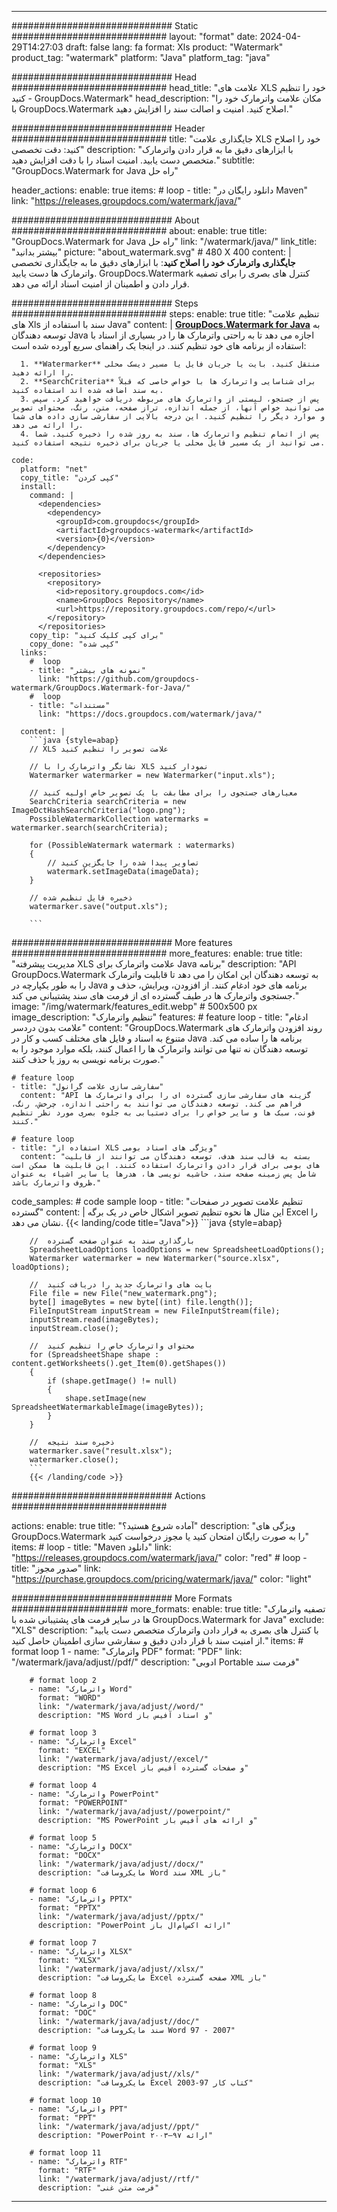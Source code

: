 
---
############################# Static ############################
layout: "format"
date:  2024-04-29T14:27:03
draft: false
lang: fa
format: Xls
product: "Watermark"
product_tag: "watermark"
platform: "Java"
platform_tag: "java"

############################# Head ############################
head_title: "علامت های XLS خود را تنظیم کنید - GroupDocs.Watermark"
head_description: "مکان علامت واترمارک خود را با GroupDocs.Watermark اصلاح کنید. امنیت و اصالت سند را افزایش دهید."

############################# Header ############################
title: "جایگذاری علامت XLS خود را اصلاح کنید: دقت تخصصی" 
description: "با ابزارهای دقیق ما به قرار دادن واترمارک متخصص دست یابید. امنیت اسناد را با دقت افزایش دهید."
subtitle: "GroupDocs.Watermark for Java راه حل" 

header_actions:
  enable: true
  items:
    #  loop
    - title: "دانلود رایگان در Maven"
      link: "https://releases.groupdocs.com/watermark/java/"
      
############################# About ############################
about:
    enable: true
    title: "GroupDocs.Watermark for Java راه حل"
    link: "/watermark/java/"
    link_title: "بیشتر بدانید"
    picture: "about_watermark.svg" # 480 X 400
    content: |
       **جایگذاری واترمارک خود را اصلاح کنید**: با ابزارهای دقیق ما به جایگذاری تخصصی واترمارک ها دست یابید. GroupDocs.Watermark کنترل های بصری را برای تصفیه قرار دادن و اطمینان از امنیت اسناد ارائه می دهد.

############################# Steps ############################
steps:
    enable: true
    title: "تنظیم علامت های Xls سند با استفاده از Java"
    content: |
      **[GroupDocs.Watermark for Java](https://products.groupdocs.com/watermark/java/)** به توسعه دهندگان Java اجازه می دهد تا به راحتی واترمارک ها را در بسیاری از اسناد با استفاده از برنامه های خود تنظیم کنند. در اینجا یک راهنمای سریع آورده شده است:
      
      1. **Watermarker** منتقل کنید. بایت یا جریان فایل یا مسیر دیسک محلی را ارائه دهید.
      2. **SearchCriteria** برای شناسایی واترمارک ها با خواص خاصی که قبلاً به سند اضافه شده اند استفاده کنید.
      3. پس از جستجو، لیستی از واترمارک های مربوطه دریافت خواهید کرد. سپس می توانید خواص آنها، از جمله اندازه، تراز صفحه، متن، رنگ، محتوای تصویر و موارد دیگر را تنظیم کنید. این درجه بالایی از سفارشی سازی داده های شما را ارائه می دهد.
      4. پس از اتمام تنظیم واترمارک ها، سند به روز شده را ذخیره کنید. شما می توانید از یک مسیر فایل محلی یا جریان برای ذخیره نتیجه استفاده کنید.
   
    code:
      platform: "net"
      copy_title: "کپی کردن"
      install:
        command: |
          <dependencies>
            <dependency>
              <groupId>com.groupdocs</groupId>
              <artifactId>groupdocs-watermark</artifactId>
              <version>{0}</version>
            </dependency>
          </dependencies>

          <repositories>
            <repository>
              <id>repository.groupdocs.com</id>
              <name>GroupDocs Repository</name>
              <url>https://repository.groupdocs.com/repo/</url>
            </repository>
          </repositories>
        copy_tip: "برای کپی کلیک کنید"
        copy_done: "کپی شده"
      links:
        #  loop
        - title: "نمونه های بیشتر"
          link: "https://github.com/groupdocs-watermark/GroupDocs.Watermark-for-Java/"
        #  loop
        - title: "مستندات"
          link: "https://docs.groupdocs.com/watermark/java/"
          
      content: |
        ```java {style=abap}
        // XLS علامت تصویر را تنظیم کنید

        // نشانگر واترمارک را با XLS نمودار کنید
        Watermarker watermarker = new Watermarker("input.xls");
        
        // معیارهای جستجوی را برای مطابقت با یک تصویر خاص اولیه کنید
        SearchCriteria searchCriteria = new ImageDctHashSearchCriteria("logo.png");
        PossibleWatermarkCollection watermarks = watermarker.search(searchCriteria);

        for (PossibleWatermark watermark : watermarks)
        {
            // تصاویر پیدا شده را جایگزین کنید
            watermark.setImageData(imageData);
        }

        // ذخیره فایل تنظیم شده
        watermarker.save("output.xls");
        
        ```
        
############################# More features ############################
more_features:
  enable: true
  title: "مدیریت پیشرفته XLS علامت واترمارک برای Java برنامه"
  description: "API GroupDocs.Watermark به توسعه دهندگان این امکان را می دهد تا قابلیت واترمارک را به طور یکپارچه در Java برنامه های خود ادغام کنند. از افزودن، ویرایش، حذف و جستجوی واترمارک ها در طیف گسترده ای از فرمت های سند پشتیبانی می کند."
  image: "/img/watermark/features_edit.webp" # 500x500 px
  image_description: "تنظیم واترمارک"
  features:
    # feature loop
    - title: "ادغام علامت بدون دردسر"
      content: "GroupDocs.Watermark روند افزودن واترمارک های متنوع به اسناد و فایل های مختلف کسب و کار در Java برنامه ها را ساده می کند. توسعه دهندگان نه تنها می توانند واترمارک ها را اعمال کنند، بلکه موارد موجود را به صورت برنامه نویسی به روز یا حذف کنند."

    # feature loop
    - title: "سفارشی سازی علامت گرانول"
      content: "API گزینه های سفارشی سازی گسترده ای را برای واترمارک ها فراهم می کند. توسعه دهندگان می توانند به راحتی اندازه، چرخش، رنگ، فونت، سبک ها و سایر خواص را برای دستیابی به جلوه بصری مورد نظر تنظیم کنند."

    # feature loop
    - title: "استفاده از XLS ویژگی های اسناد بومی"
      content: "بسته به قالب سند هدف، توسعه دهندگان می توانند از قابلیت های بومی برای قرار دادن واترمارک استفاده کنند. این قابلیت ها ممکن است شامل پس زمینه صفحه سند، حاشیه نویسی ها، هدرها یا سایر اشیاء به عنوان ظروف واترمارک باشد."
      
  code_samples:
    # code sample loop
    - title: "تنظیم علامت تصویر در صفحات گسترده"
      content: |
        این مثال ها نحوه تنظیم تصویر اشکال خاص در یک برگه Excel را نشان می دهد.
        {{< landing/code title="Java">}}
        ```java {style=abap}
        
        //  بارگذاری سند به عنوان صفحه گسترده
        SpreadsheetLoadOptions loadOptions = new SpreadsheetLoadOptions();
        Watermarker watermarker = new Watermarker("source.xlsx", loadOptions);

        //  بایت های واترمارک جدید را دریافت کنید
        File file = new File("new_watermark.png");
        byte[] imageBytes = new byte[(int) file.length()];
        FileInputStream inputStream = new FileInputStream(file);
        inputStream.read(imageBytes);
        inputStream.close();

        //  محتوای واترمارک خاص را تنظیم کنید
        for (SpreadsheetShape shape : content.getWorksheets().get_Item(0).getShapes())
        {
            if (shape.getImage() != null)
            {
                shape.setImage(new SpreadsheetWatermarkableImage(imageBytes));
            }
        }

        //  ذخیره سند نتیجه
        watermarker.save("result.xlsx");
        watermarker.close();
        ```
        {{< /landing/code >}}


############################# Actions ############################

actions:
  enable: true
  title: "آماده شروع هستید؟"
  description: "ویژگی های GroupDocs.Watermark را به صورت رایگان امتحان کنید یا مجوز درخواست کنید"
  items:
    #  loop
    - title: "Maven دانلود"
      link: "https://releases.groupdocs.com/watermark/java/"
      color: "red"
        #  loop
    - title: "صدور مجوز"
      link: "https://purchase.groupdocs.com/pricing/watermark/java/"
      color: "light"


############################# More Formats #####################
more_formats:
    enable: true
    title: "تصفیه واترمارک ها در سایر فرمت های پشتیبانی شده با GroupDocs.Watermark for Java"
    exclude: "XLS"
    description: "با کنترل های بصری به قرار دادن واترمارک متخصص دست یابید از امنیت سند با قرار دادن دقیق و سفارشی سازی اطمینان حاصل کنید."
    items: 
        # format loop 1
        - name: "واترمارک PDF"
          format: "PDF"
          link: "/watermark/java/adjust//pdf/"
          description: "ادوبی Portable فرمت سند"

        # format loop 2
        - name: "واترمارک Word"
          format: "WORD"
          link: "/watermark/java/adjust//word/"
          description: "MS Word و اسناد آفیس باز"
          
        # format loop 3
        - name: "واترمارک Excel"
          format: "EXCEL"
          link: "/watermark/java/adjust//excel/"
          description: "MS Excel و صفحات گسترده آفیس باز"

        # format loop 4
        - name: "واترمارک PowerPoint"
          format: "POWERPOINT"
          link: "/watermark/java/adjust//powerpoint/"
          description: "MS PowerPoint و ارائه های آفیس باز"

        # format loop 5
        - name: "واترمارک DOCX"
          format: "DOCX"
          link: "/watermark/java/adjust//docx/"
          description: "مایکروسافت Word سند XML باز"
          
        # format loop 6
        - name: "واترمارک PPTX"
          format: "PPTX"
          link: "/watermark/java/adjust//pptx/"
          description: "PowerPoint ارائه اکس‌ام‌ال باز"
          
        # format loop 7
        - name: "واترمارک XLSX"
          format: "XLSX"
          link: "/watermark/java/adjust//xlsx/"
          description: "مایکروسافت Excel صفحه گسترده XML باز"

        # format loop 8
        - name: "واترمارک DOC"
          format: "DOC"
          link: "/watermark/java/adjust//doc/"
          description: "سند مایکروسافت Word 97 - 2007"

        # format loop 9
        - name: "واترمارک XLS"
          format: "XLS"
          link: "/watermark/java/adjust//xls/"
          description: "مایکروسافت Excel کتاب کار 97-2003"

        # format loop 10
        - name: "واترمارک PPT"
          format: "PPT"
          link: "/watermark/java/adjust//ppt/"
          description: "PowerPoint ارائه ۹۷—۲۰۰۳"

        # format loop 11
        - name: "واترمارک RTF"
          format: "RTF"
          link: "/watermark/java/adjust//rtf/"
          description: "فرمت متن غنی"

---